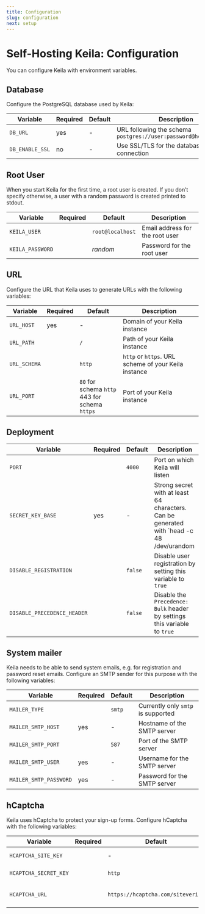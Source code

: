 ```yaml
---
title: Configuration
slug: configuration
next: setup
---
```


# Self-Hosting Keila: Configuration

You can configure Keila with environment variables.

## Database
Configure the PostgreSQL database used by Keila:

| Variable      | Required | Default | Description  |
| ---------------- | -------- | ------- | --------------------------------------- |
| `DB_URL`         | yes      | -       | URL following the schema `postgres://user:password@host/database` |
| `DB_ENABLE_SSL`  | no       | -       | Use SSL/TLS for the database connection |

## Root User
When you start Keila for the first time, a root user is created. If you don’t
specify otherwise, a user with a random password is created printed to
stdout.

| Variable      | Required | Default | Description  |
| ---------------- | -------- | ------- | --------------------------------------- |
| `KEILA_USER`     |          | `root@localhost` | Email address for the root user |
| `KEILA_PASSWORD` |          | *random* | Password for the root user           |

## URL
Configure the URL that Keila uses to generate URLs with the following variables:


| Variable      | Required | Default | Description  |
| ------------- | -------- | ------- | --------------------------------------- |
| `URL_HOST`    | yes      | -       | Domain of your Keila instance           |
| `URL_PATH`    |          | `/`     | Path of your Keila instance             |
| `URL_SCHEMA`  |          | `http`  | `http` or `https`. URL scheme of your Keila instance |
| `URL_PORT`    |          | `80` for schema `http`<br>443 for schema `https` | Port of your Keila instance |

## Deployment

| Variable               | Required | Default | Description                    |
| ---------------------- | -------- | ------- | ------------------------------ |
| `PORT`                 |          | `4000`  | Port on which Keila will listen |
| `SECRET_KEY_BASE`      | yes      | -       | Strong secret with at least 64 characters. Can be generated with `head -c 48 /dev/urandom | base64` |
| `DISABLE_REGISTRATION` |          | `false` | Disable user registration by setting this variable to `true` |
| `DISABLE_PRECEDENCE_HEADER` |     | `false` | Disable the `Precedence: Bulk` header by settings this variable to `true` |

## System mailer
Keila needs to be able to send system emails, e.g. for registration and password
reset emails. Configure an SMTP sender for this purpose with the following
variables:

| Variable               | Required | Default | Description                    |
| ---------------------- | -------- | ------- | ------------------------------ |
| `MAILER_TYPE`          |          | `smtp`  | Currently only `smtp` is supported |
| `MAILER_SMTP_HOST`     | yes      | -       | Hostname of the SMTP server    |
| `MAILER_SMTP_PORT`     |          | `587`   | Port of the SMTP server   |
| `MAILER_SMTP_USER`     | yes      | -       | Username for the SMTP server   |
| `MAILER_SMTP_PASSWORD` | yes      | -       | Password for the SMTP server   |

## hCaptcha
Keila uses hCaptcha to protect your sign-up forms. Configure hCaptcha with the
following variables:

| Variable              | Required | Default | Description                     |
| --------------------- | -------- | ------- | ------------------------------- |
| `HCAPTCHA_SITE_KEY`   |          | -       | hCaptcha site key               |
| `HCAPTCHA_SECRET_KEY` |          | `http`  | hCaptcha secret key             |
| `HCAPTCHA_URL`        |          | `https://hcaptcha.com/siteverify` | hCaptcha verification URL |